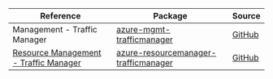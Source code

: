 | Reference | Package | Source |
|---|---|---|
|Management - Traffic Manager|[azure-mgmt-trafficmanager](https://repo1.maven.org/maven2/com/microsoft/azure/azure-mgmt-trafficmanager)|[GitHub](https://github.com/Azure/azure-sdk-for-java)|
|[Resource Management - Traffic Manager](resourcemanager-trafficmanager-readme.md)|[azure-resourcemanager-trafficmanager](https://repo1.maven.org/maven2/com/azure/resourcemanager/azure-resourcemanager-trafficmanager)|[GitHub](https://github.com/Azure/azure-sdk-for-java/blob/main/sdk/resourcemanager/azure-resourcemanager-trafficmanager)|
